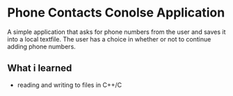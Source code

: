 # Phone Contacts Conolse Application

A simple application that asks for phone numbers from the user and saves it into a local textfile.
The user has a choice in whether or not to continue adding phone numbers.

## What i learned
  - reading and writing to files in C++/C
  

